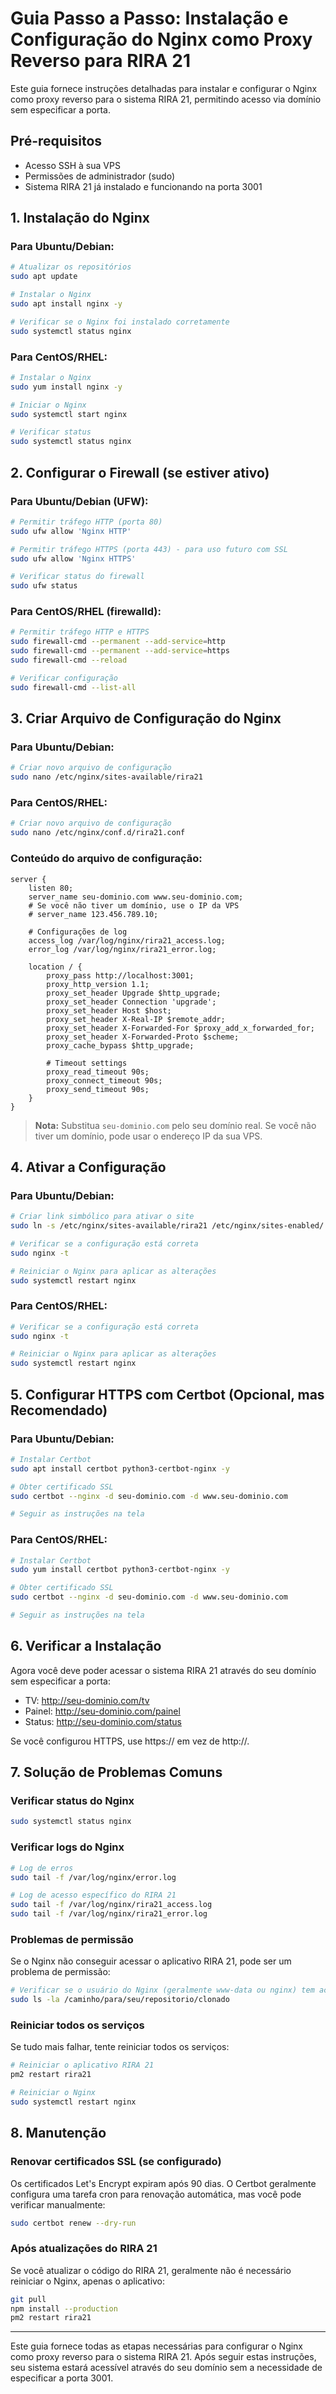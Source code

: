 # Guia Passo a Passo: Instalação e Configuração do Nginx como Proxy Reverso para RIRA 21

Este guia fornece instruções detalhadas para instalar e configurar o Nginx como proxy reverso para o sistema RIRA 21, permitindo acesso via domínio sem especificar a porta.

## Pré-requisitos

- Acesso SSH à sua VPS
- Permissões de administrador (sudo)
- Sistema RIRA 21 já instalado e funcionando na porta 3001

## 1. Instalação do Nginx

### Para Ubuntu/Debian:

```bash
# Atualizar os repositórios
sudo apt update

# Instalar o Nginx
sudo apt install nginx -y

# Verificar se o Nginx foi instalado corretamente
sudo systemctl status nginx
```

### Para CentOS/RHEL:

```bash
# Instalar o Nginx
sudo yum install nginx -y

# Iniciar o Nginx
sudo systemctl start nginx

# Verificar status
sudo systemctl status nginx
```

## 2. Configurar o Firewall (se estiver ativo)

### Para Ubuntu/Debian (UFW):

```bash
# Permitir tráfego HTTP (porta 80)
sudo ufw allow 'Nginx HTTP'

# Permitir tráfego HTTPS (porta 443) - para uso futuro com SSL
sudo ufw allow 'Nginx HTTPS'

# Verificar status do firewall
sudo ufw status
```

### Para CentOS/RHEL (firewalld):

```bash
# Permitir tráfego HTTP e HTTPS
sudo firewall-cmd --permanent --add-service=http
sudo firewall-cmd --permanent --add-service=https
sudo firewall-cmd --reload

# Verificar configuração
sudo firewall-cmd --list-all
```

## 3. Criar Arquivo de Configuração do Nginx

### Para Ubuntu/Debian:

```bash
# Criar novo arquivo de configuração
sudo nano /etc/nginx/sites-available/rira21
```

### Para CentOS/RHEL:

```bash
# Criar novo arquivo de configuração
sudo nano /etc/nginx/conf.d/rira21.conf
```

### Conteúdo do arquivo de configuração:

```nginx
server {
    listen 80;
    server_name seu-dominio.com www.seu-dominio.com;
    # Se você não tiver um domínio, use o IP da VPS
    # server_name 123.456.789.10;

    # Configurações de log
    access_log /var/log/nginx/rira21_access.log;
    error_log /var/log/nginx/rira21_error.log;

    location / {
        proxy_pass http://localhost:3001;
        proxy_http_version 1.1;
        proxy_set_header Upgrade $http_upgrade;
        proxy_set_header Connection 'upgrade';
        proxy_set_header Host $host;
        proxy_set_header X-Real-IP $remote_addr;
        proxy_set_header X-Forwarded-For $proxy_add_x_forwarded_for;
        proxy_set_header X-Forwarded-Proto $scheme;
        proxy_cache_bypass $http_upgrade;
        
        # Timeout settings
        proxy_read_timeout 90s;
        proxy_connect_timeout 90s;
        proxy_send_timeout 90s;
    }
}
```

> **Nota:** Substitua `seu-dominio.com` pelo seu domínio real. Se você não tiver um domínio, pode usar o endereço IP da sua VPS.

## 4. Ativar a Configuração

### Para Ubuntu/Debian:

```bash
# Criar link simbólico para ativar o site
sudo ln -s /etc/nginx/sites-available/rira21 /etc/nginx/sites-enabled/

# Verificar se a configuração está correta
sudo nginx -t

# Reiniciar o Nginx para aplicar as alterações
sudo systemctl restart nginx
```

### Para CentOS/RHEL:

```bash
# Verificar se a configuração está correta
sudo nginx -t

# Reiniciar o Nginx para aplicar as alterações
sudo systemctl restart nginx
```

## 5. Configurar HTTPS com Certbot (Opcional, mas Recomendado)

### Para Ubuntu/Debian:

```bash
# Instalar Certbot
sudo apt install certbot python3-certbot-nginx -y

# Obter certificado SSL
sudo certbot --nginx -d seu-dominio.com -d www.seu-dominio.com

# Seguir as instruções na tela
```

### Para CentOS/RHEL:

```bash
# Instalar Certbot
sudo yum install certbot python3-certbot-nginx -y

# Obter certificado SSL
sudo certbot --nginx -d seu-dominio.com -d www.seu-dominio.com

# Seguir as instruções na tela
```

## 6. Verificar a Instalação

Agora você deve poder acessar o sistema RIRA 21 através do seu domínio sem especificar a porta:

- TV: http://seu-dominio.com/tv
- Painel: http://seu-dominio.com/painel
- Status: http://seu-dominio.com/status

Se você configurou HTTPS, use https:// em vez de http://.

## 7. Solução de Problemas Comuns

### Verificar status do Nginx

```bash
sudo systemctl status nginx
```

### Verificar logs do Nginx

```bash
# Log de erros
sudo tail -f /var/log/nginx/error.log

# Log de acesso específico do RIRA 21
sudo tail -f /var/log/nginx/rira21_access.log
sudo tail -f /var/log/nginx/rira21_error.log
```

### Problemas de permissão

Se o Nginx não conseguir acessar o aplicativo RIRA 21, pode ser um problema de permissão:

```bash
# Verificar se o usuário do Nginx (geralmente www-data ou nginx) tem acesso ao diretório do aplicativo
sudo ls -la /caminho/para/seu/repositorio/clonado
```

### Reiniciar todos os serviços

Se tudo mais falhar, tente reiniciar todos os serviços:

```bash
# Reiniciar o aplicativo RIRA 21
pm2 restart rira21

# Reiniciar o Nginx
sudo systemctl restart nginx
```

## 8. Manutenção

### Renovar certificados SSL (se configurado)

Os certificados Let's Encrypt expiram após 90 dias. O Certbot geralmente configura uma tarefa cron para renovação automática, mas você pode verificar manualmente:

```bash
sudo certbot renew --dry-run
```

### Após atualizações do RIRA 21

Se você atualizar o código do RIRA 21, geralmente não é necessário reiniciar o Nginx, apenas o aplicativo:

```bash
git pull
npm install --production
pm2 restart rira21
```

---

Este guia fornece todas as etapas necessárias para configurar o Nginx como proxy reverso para o sistema RIRA 21. Após seguir estas instruções, seu sistema estará acessível através do seu domínio sem a necessidade de especificar a porta 3001.